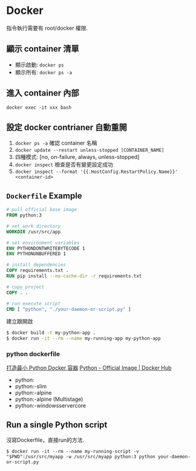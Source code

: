 # Docker
指令執行需要有 root/docker 權限.

## 顯示 container 清單
* 顯示啟動: `docker ps`
* 顯示所有: `docker ps -a`

## 進入 container 內部
`docker exec -it xxx bash`

## 設定 docker contrianer 自動重開
1. `docker ps -a` 確認 container 名稱
2. `docker update --restart unless-stopped [CONTAINER_NAME]`
3. 四種模式: [no, on-failure, always, unless-stopped]
4. `docker inspect` 檢查是否有變更設定成功
5. `docker inspect --format '{{.HostConfig.RestartPolicy.Name}}' <container-id>`

## `Dockerfile` Example
``` dockerfile
# pull official base image
FROM python:3

# set work directory
WORKDIR /usr/src/app

# set environment variables
ENV PYTHONDONTWRITEBYTECODE 1
ENV PYTHONUNBUFFERED 1

# install dependencies
COPY requirements.txt .
RUN pip install --no-cache-dir -r requirements.txt

# copy project
COPY . .

# run execute script
CMD [ "python", "./your-daemon-or-script.py" ]
```

建立跟開啟
```sh
$ docker build -t my-python-app .
$ docker run -it --rm --name my-running-app my-python-app
```

### python dockerfile
[打造最小 Python Docker 容器](https://blog.wu-boy.com/2021/07/building-minimal-docker-containers-for-python-applications/)
[Python - Official Image | Docker Hub](https://hub.docker.com/_/python)

* python:<version>
* python:<version>-slim
* python:<version>-alpine
* python:<version>-alpine (Multistage)
* python:<version>-windowsservercore

## Run a single Python script
沒寫Dockerfile，直接run的方法.
  
`$ docker run -it --rm --name my-running-script -v "$PWD":/usr/src/myapp -w /usr/src/myapp python:3 python your-daemon-or-script.py`

